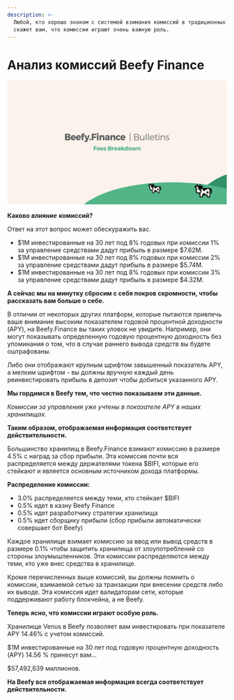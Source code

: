 ```yaml
---
description: >-
  Любой, кто хорошо знаком с системой взимания комиссий в традиционных финансах
  скажет вам, что комиссии играют очень важную роль.
---
```


# Анализ комиссий Beefy Finance

![](../.gitbook/assets/bulletin-beefy-finance-fees-breakdown.png)

**Каково** _**влияние**_ **комиссий?**

Ответ на этот вопрос может обескуражить вас.

* $1M инвестированные на 30 лет под 8% годовых при комиссии 1% за управление средствами дадут прибыль в размере $7.62М.
* $1M инвестированные на 30 лет под 8% годовых при комиссии 2% за управление средствами дадут прибыль в размере $5.74М.
* $1M инвестированные на 30 лет под 8% годовых при комиссии 3% за управление средствами дадут прибыль в размере $4.32М.

**А сейчас мы на минутку сбросим с себя покров скромности, чтобы рассказать вам больше о себе.**

В отличии от некоторых других платформ, которые пытаются привлечь ваше внимание высоким показателем годовой процентной доходности (APY), на Beefy.Finance вы таких уловок не увидите. Например, они могут показывать определенную годовую процентную доходность без упоминания о том, что в случае раннего вывода средств вы будете оштрафованы.

Либо они отображают крупным шрифтом завышенный показатель APY, а мелким шрифтом - вы должны _вручную_ каждый день реинвестировать прибыль в депозит чтобы добиться указанного APY.

**Мы гордимся в Beefy тем, что честно показываем эти данные.**

_Комиссии за управления уже учтены в показателе APY в наших хранилищах._

**Таким образом, отображаемая информация соответствует действительности.**

Большинство хранилищ в Beefy.Finance взимают комиссию в размере 4.5% с наград за сбор прибыли. Эта комиссия почти вся распределяется между держателями токена $BIFI, которые его стейкают и является основным источником дохода платформы.

**Распределение комиссии:**

* 3.0% распределяется между теми, кто стейкает $BIFI
* 0.5% идет в казну Beefy Finance
* 0.5% идет разработчику стратегии хранилища
* 0.5% идет сборщику прибыли (сбор прибыли автоматически совершает бот Beefy)

Каждое хранилище взимает комиссию за ввод или вывод средств в размере 0.1% чтобы защитить хранилища от злоупотреблений со стороны злоумышленников. Эти комиссии распределяются между теми, кто уже внес средства в хранилище.

Кроме перечисленных выше комиссий, вы должны помнить о комиссии, взимаемой сетью за транзакции при внесении средств либо их выводе. Эта комиссия идет валидаторам сети, которые поддерживают работу блокчейна, а не Beefy.

**Теперь ясно, что комиссии играют особую роль.**

Хранилище Venus в Beefy позволяет вам инвестировать при показателе APY 14.46% с учетом комиссий.

$1M инвестированные на 30 лет под годовую процентную доходность (APY) 14.56 % принесут вам...

$57,492,639 миллионов.

**На Beefy вся отображаемая информация всегда соответствует действительности.**
